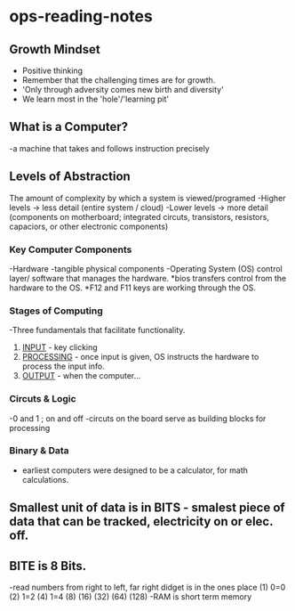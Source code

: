 # ops-reading-notes
## Growth Mindset
- Positive thinking
- Remember that the challenging times are for growth.
- 'Only through adversity comes new birth and diversity'
- We learn most in the 'hole'/'learning pit'
## What is a Computer?
-a machine that takes and follows instruction precisely
## Levels of Abstraction
The amount of complexity by which a system is viewed/programed
-Higher levels → less detail (entire system / cloud)
-Lower levels → more detail (components on motherboard; integrated circuts, transistors, resistors, capaciors, or other electronic components)
### Key Computer Components 
-Hardware -tangible physical components 
-Operating System (OS) control layer/ software that manages the hardware.
*bios transfers control from the hardware to the OS. *F12 and F11 keys are working through the OS. 
### Stages of Computing
-Three fundamentals that facilitate functionality. 
1. <u>INPUT</u> - key clicking
2. <u>PROCESSING</u> - once input is given, OS instructs the hardware to process the input info.
3. <u>OUTPUT</u> - when the computer...
 ### Circuts & Logic
 -0 and 1 ; on and off
 -circuts on the board serve as building blocks for processing
 ### Binary & Data
- earliest computers were designed to be a calculator, for math calculations.
## Smallest unit of data is in BITS - smalest piece of data that can be tracked, electricity on or elec. off. 
## BITE is 8 Bits. 
-read numbers from right to left, far right didget is in the ones place
(1) 0=0
(2) 1=2
(4) 1=4
(8)
(16)
(32)
(64)
(128)
-RAM is short term memory
